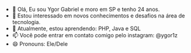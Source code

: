- 👋 Olá, Eu sou Ygor Gabriel e moro em SP e tenho 24 anos.
- 👀 Estou interessado em novos conhecimentos e desafios na área de tecnologia.
- 🌱 Atualmente, estou aprendendo: PHP, Java e SQL
- 📫 Você pode entrar em contato comigo pelo instagram: @ygor1z
- 😄 Pronouns: Ele/Dele


<!---
ygor1z/ygor1z is a ✨ special ✨ repository because its `README.md` (this file) appears on your GitHub profile.
You can click the Preview link to take a look at your changes.
--->
